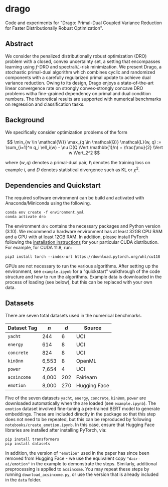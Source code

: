 # drago
Code and experiments for "Drago: Primal-Dual Coupled Variance Reduction for Faster Distributionally Robust Optimization".

## Abstract
We consider the penalized distributionally robust optimization (DRO) problem with a closed, convex uncertainty set, a setting that encompasses learning using $f$-DRO and spectral/$L$-risk minimization. We present Drago, a stochastic primal-dual algorithm which combines cyclic and randomized components with a carefully regularized primal update to achieve dual variance reduction. Owing to its design, Drago enjoys a state-of-the-art linear convergence rate on strongly convex-strongly concave DRO problems witha fine-grained dependency on primal and dual condition numbers. The theoretical results are supported with numerical benchmarks on regression and classification tasks.

## Background

We specifically consider optimization problems of the form

$$
    \min_{w \in \mathcal{W}} \max_{q \in \mathcal{Q}} \mathcal{L}(w, q) := \sum_{i=1}^n q_i \ell_i(w) - \nu D(Q \Vert \mathbb{1}/n) + \frac{\mu}{2} \Vert w \Vert_2^2
$$

where $(w, q)$ denotes a primal-dual pair, $\ell_i$ denotes the training loss on example $i$, and $D$ denotes statistical divergence such as KL or $\chi^2$.

## Dependencies and Quickstart

The required software environment can be build and activated with Anaconda/Miniconda using the following.
```
conda env create -f environment.yml
conda activate dro
```
The environment `dro` contains the necessary packages and Python version (3.10). We recommend a hardware environment has at least 32GB CPU RAM and a GPU with at least 12GB RAM. In addition, please install PyTorch following the [installation instructions](https://pytorch.org/get-started/locally/) for your particular CUDA distribution. For example, for CUDA 11.8, run:
```
pip3 install torch --index-url https://download.pytorch.org/whl/cu118
```
GPUs are not necessary to run the various algorithms. After setting up the environment, see `example.ipynb` for a "quickstart" walkthrough of the code structure and how to run the algorithms. Example data is downloaded in the process of loading (see below), but this can be replaced with your own data.

## Datasets

There are seven total datasets used in the numerical benchmarks.

| Dataset Tag | $n$ | $d$ | Source |
| ----------- | ----------- | ----------- | ----------- |
| `yacht`     | 244  | 6 | UCI |
| `energy`    | 614  | 8 | UCI |
| `concrete`  | 824  | 8 | UCI |
| `kin8nm`    | 6,553  | 8 | OpenML |
| `power`     | 7,654  | 4 | UCI |
| `acsincome` | 4,000  | 202 | Fairlearn |
| `emotion`   | 8,000  | 270 | Hugging Face |

Five of the seven datasets `yacht`, `energy`, `concrete`, `kin8nm`, `power` are downloaded automatically when the are loaded (see `example.ipynb`). The `emotion` dataset involved fine-tuning a pre-trained BERT model to generate embeddings. These are included directly in the package so that this step does not need to be repeated, but this can be reproduced by following `notebooks/create_emotion.ipynb`. In this case, ensure that Hugging Face libraries are installed after installing PyTorch, via:
```
pip install transformers
pip install datasets
```
In addition, the version of `"emotion"` used in the paper has since been removed from Hugging Face - we use the equivalent copy `"dair-ai/emotion"` in the example to demonstrate the steps. Similarly, additional preprocessing is applied to `acsincome`. You may repeat these steps by running `download_acsincome.py`, or use the version that is already included in the `data` folder.

